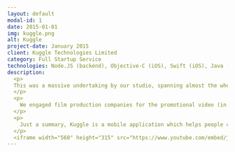 ```yaml
---
layout: default
modal-id: 1
date: 2015-01-01
img: kuggle.png
alt: Kuggle
project-date: January 2015
client: Kuggle Technologies Limited
category: Full Startup Service
technologies: Node.JS (backend), Objective-C (iOS), Swift (iOS), Java (Android)
description:
  <p>
  This was a massive undertaking by our studio, spanning almost the whole year
  </p>
  <p>
    We engaged film production companies for the promotional video (in order for Kuggle to get into the AppWorks 11 incubator batch), engaged multiple frontend developers to build the interface, as well as flesh out a loadbalanced backend infrastructure for scaling.
  </p>
  <p>
    Just a summary, Kuggle is a mobile application which helps people connect in the same venue by purpose. See the promotional video for details on how the app works
  </p>
  <iframe width="560" height="315" src="https://www.youtube.com/embed/jEhAPnuWQ2Y" frameborder="0" allowfullscreen></iframe>
---
```

